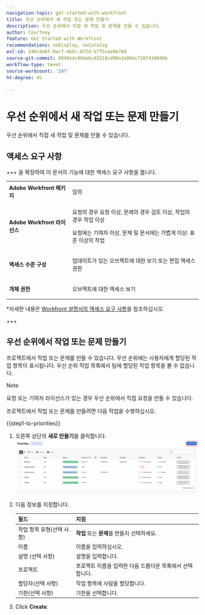 ```yaml
---
navigation-topic: get-started-with-workfront
title: 우선 순위에서 새 작업 또는 문제 만들기
description: 우선 순위에서 직접 새 작업 및 문제를 만들 수 있습니다.
author: Courtney
feature: Get Started with Workfront
recommendations: noDisplay, noCatalog
exl-id: 240cda0f-0acf-4b5c-872d-b7f5cee0b769
source-git-commit: 0940e4c89de6cd3518cd98a1e06dc726f434846b
workflow-type: tm+mt
source-wordcount: '247'
ht-degree: 4%

---
```


# 우선 순위에서 새 작업 또는 문제 만들기

우선 순위에서 직접 새 작업 및 문제를 만들 수 있습니다.

## 액세스 요구 사항

+++ 을 확장하여 이 문서의 기능에 대한 액세스 요구 사항을 봅니다.


<table style="table-layout:auto"> 
 <col> 
 </col> 
 <col> 
 </col> 
 <tbody> 
  <tr> 
   <td role="rowheader"><strong>Adobe Workfront 패키지</strong></td> 
   <td> <p>임의</p> </td> 
  </tr> 
  <tr> 
   <td role="rowheader"><strong>Adobe Workfront 라이선스</strong></td> 
   <td> 
   <p>요청의 경우 요청 이상, 문제의 경우 검토 이상, 작업의 경우 작업 이상</p>
   <p>요청에는 기여자 이상, 문제 및 문서에는 가볍게 이상: 표준 이상의 작업</p> 
   </td> 
  </tr> 
  <tr> 
   <td role="rowheader"><strong>액세스 수준 구성</strong></td> 
   <td> <p>업데이트가 있는 오브젝트에 대한 보기 또는 편집 액세스 권한</p></td> 
  </tr> 
  <tr> 
   <td role="rowheader"><strong>개체 권한</strong></td> 
   <td> <p>오브젝트에 대한 액세스 보기</p></td> 
  </tr> 
 </tbody> 
</table>

*자세한 내용은 [Workfront 설명서의 액세스 요구 사항](/help/quicksilver/administration-and-setup/add-users/access-levels-and-object-permissions/access-level-requirements-in-documentation.md)을 참조하십시오.

+++

## 우선 순위에서 작업 또는 문제 만들기

프로젝트에서 작업 또는 문제를 만들 수 있습니다. 우선 순위에는 사용자에게 할당된 작업 항목이 표시됩니다. 우선 순위 작업 목록에서 팀에 할당된 작업 항목을 볼 수 없습니다.

>[!NOTE]
>
>요청 또는 기여자 라이선스가 있는 경우 우선 순위에서 직접 요청을 만들 수 있습니다.

프로젝트에서 작업 또는 문제를 만들려면 다음 작업을 수행하십시오.

{{step1-to-priorities}}

1. 오른쪽 상단의 **새로 만들기**를 클릭합니다.
   ![새로 만들기(프로덕션)](assets/create-new--.png)
1. 다음 정보를 지정합니다.

   | 필드 | 지침 |
   |---------------|-------------|
   | 작업 항목 유형(선택 사항) | **작업** 또는 **문제**&#x200B;를 만들지 선택하세요. |
   | 이름 | 이름을 입력하십시오. |
   | 설명 (선택 사항) | 설명을 입력합니다. |
   | 프로젝트 | 프로젝트 이름을 입력한 다음 드롭다운 목록에서 선택합니다. |
   | 할당자(선택 사항) | 작업 항목에 사람을 할당합니다. |
   | 기한(선택 사항) | 기한을 선택합니다. |

1. Click **Create**.
